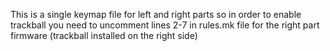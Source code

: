 This is a single keymap file for left and right parts so in order to enable trackball you need to uncomment lines 2-7 in rules.mk file for the right part firmware (trackball installed on the right side)